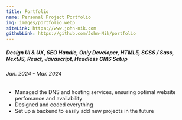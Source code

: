 ```yaml
---
title: Portfolio
name: Personal Project Portfolio
img: images/portfolio.webp
siteLink: https://www.john-nik.com
githubLink: https://github.com/John-Nik/portfolio
---
```

##### *Design UI & UX, SEO Handle, Only Developer, HTML5, SCSS / Sass, NextJS, React, Javascript, Headless CMS Setup*

###### Jan. 2024 - Mar. 2024

* Managed the DNS and hosting services, ensuring optimal website perfomance and availability
* Designed and coded everything
* Set up a backend to easily add new projects in the future
